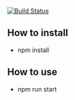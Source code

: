 [![Build Status](https://travis-ci.org/douglaslira/calculator.svg?branch=master)](https://travis-ci.org/douglaslira/calculator)

## How to install

* npm install

## How to use

* npm run start